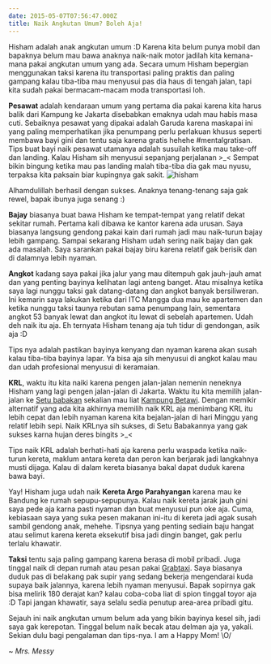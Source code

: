 ```yaml
---
date: 2015-05-07T07:56:47.000Z
title: Naik Angkutan Umum? Boleh Aja!
---
```



Hisham adalah anak angkutan umum :D Karena kita belum punya mobil dan bapaknya belum mau bawa anaknya naik-naik motor jadilah kita kemana-mana pakai angkutan umum yang ada. Secara umum Hisham bepergian menggunakan taksi karena itu transportasi paling praktis dan paling gampang kalau tiba-tiba mau menyusui pas dia haus di tengah jalan, tapi kita sudah pakai bermacam-macam moda transportasi loh. 

**Pesawat** adalah kendaraan umum yang pertama dia pakai karena kita harus balik dari Kampung ke Jakarta disebabkan emaknya udah mau habis masa cuti. Sebaiknya pesawat yang dipakai adalah Garuda karena maskapai ini yang paling memperhatikan jika penumpang perlu perlakuan khusus seperti membawa bayi gini dan tentu saja karena gratis hehehe #mentalgratisan.  Tips buat bayi naik pesawat utamanya adalah susuilah ketika mau take-off dan landing. Kalau Hisham sih menyusui sepanjang perjalanan >_< Sempat bikin bingung ketika mau pas landing malah tiba-tiba dia gak mau nyusu, terpaksa kita paksain biar kupingnya gak sakit.
![hisham](/img/uploads/With-you.jpg)

Alhamdulillah berhasil dengan sukses. Anaknya tenang-tenang saja gak rewel, bapak ibunya juga senang :)
 
**Bajay** biasanya buat bawa Hisham ke tempat-tempat yang relatif dekat sekitar rumah. Pertama kali dibawa ke kantor karena ada urusan. Saya biasanya langsung gendong pakai kain dari rumah jadi mau naik-turun bajay lebih gampang. Sampai sekarang Hisham udah sering naik bajay dan gak ada masalah. Saya sarankan pakai bajay biru karena relatif gak berisik dan di dalamnya lebih nyaman. 

**Angkot** kadang saya pakai jika jalur yang mau ditempuh gak jauh-jauh amat dan yang penting bayinya kelihatan lagi anteng banget. Atau misalnya ketika saya lagi nunggu taksi gak datang-datang dan angkot banyak bersiliweran. Ini kemarin saya lakukan ketika dari ITC Mangga dua mau ke apartemen dan ketika nunggu taksi taunya rebutan sama penumpang lain, sementara angkot 53 banyak lewat dan angkot itu lewat di sebelah apartemen. Udah deh naik itu aja. Eh ternyata Hisham tenang aja tuh tidur di gendongan, asik aja :D

Tips nya adalah pastikan bayinya kenyang dan nyaman karena akan susah kalau tiba-tiba bayinya lapar. Ya bisa aja sih menyusui di angkot kalau mau dan udah profesional menyusui di keramaian. 

**KRL**, waktu itu kita naiki karena pengen jalan-jalan nemenin neneknya Hisham yang lagi pengen jalan-jalan di Jakarta. Waktu itu kita memilih jalan-jalan ke [Setu babakan](https://setubabakan.wordpress.com/) sekalian mau liat [Kampung Betawi](http://www.jakarta-tourism.go.id/node/483?language=id). Dengan memikir alternatif yang ada kita akhirnya memilih naik KRL aja menimbang KRL itu lebih cepat dan lebih nyaman karena kita bejalan-jalan di hari Minggu yang relatif lebih sepi.  Naik KRLnya sih sukses, di Setu Babakannya yang gak sukses karna hujan deres bingits >_<

Tips naik KRL adalah berhati-hati aja karena perlu waspada ketika naik-turun kereta, maklum antara kereta dan peron kan berjarak jadi langkahnya musti dijaga. Kalau di dalam kereta biasanya bakal dapat duduk karena bawa bayi. 

Yay! Hisham juga udah naik **Kereta Argo Parahyangan** karena mau ke Bandung ke rumah sepupu-sepupunya. Kalau naik kereta jarak jauh gini saya pede aja karna pasti nyaman dan buat menyusui pun oke aja. Cuma, kebiasaan saya yang suka pesen makanan ini-itu di kereta jadi agak susah sambil gendong anak, mehehe. Tipsnya yang penting sediain baju hangat atau selimut karena kereta eksekutif bisa jadi dingin banget, gak perlu terlalu khawatir. 

**Taksi** tentu saja paling gampang karena berasa di mobil pribadi. Juga tinggal naik di depan rumah atau pesan pakai [Grabtaxi](https://play.google.com/store/apps/details?id=com.grabtaxi.passenger&hl=en). Saya biasanya duduk pas di belakang pak supir yang sedang bekerja mengendarai kuda supaya baik jalannya, karena lebih nyaman menyusui. Bapak sopirnya gak bisa melirik 180 derajat kan? kalau coba-coba liat di spion tinggal toyor aja :D Tapi jangan khawatir, saya selalu sedia penutup area-area pribadi gitu. 

Sejauh ini naik angkutan umum belum ada yang bikin bayinya kesel sih, jadi saya gak kerepotan. Tinggal belum naik becak atau delman aja ya, yakali. Sekian dulu bagi pengalaman dan tips-nya. I am a Happy Mom! \O/

~ _Mrs. Messy_